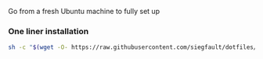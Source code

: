 Go from a fresh Ubuntu machine to fully set up

### One liner installation
```sh
sh -c "$(wget -O- https://raw.githubusercontent.com/siegfault/dotfiles/master/setup.sh)"
```

